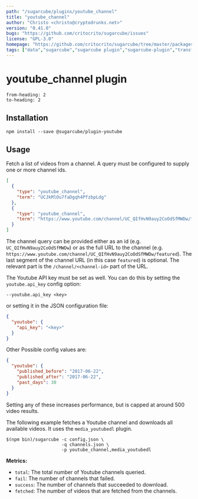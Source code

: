 ```yaml
---
path: "/sugarcube/plugins/youtube_channel"
title: "youtube_channel"
author: "Christo <christo@cryptodrunks.net>"
version: "0.41.0"
bugs: "https://github.com/critocrito/sugarcube/issues"
license: "GPL-3.0"
homepage: "https://github.com/critocrito/sugarcube/tree/master/packages/plugin-youtube#readme"
tags: ["data","sugarcube","sugarcube plugin","sugarcube-plugin","transformation","youtube"]
---
```

# youtube_channel plugin

```toc
from-heading: 2
to-heading: 2
```

## Installation

```shell
npm install --save @sugarcube/plugin-youtube
```


## Usage

Fetch a list of videos from a channel. A query must be configured to supply one or more channel ids.

```json
[
  {
    "type": "youtube_channel",
    "term": "UCJkMlOu7faDgqh4PfzbpLdg"
  },
  {
    "type": "youtube_channel",
    "term": "https://www.youtube.com/channel/UC_QIfHvN9auy2CoOdSfMWDw/featured"
  }
]
```

The channel query can be provided either as an id (e.g. `UC_QIfHvN9auy2CoOdSfMWDw`) or as the full URL to the channel (e.g. `https://www.youtube.com/channel/UC_QIfHvN9auy2CoOdSfMWDw/featured`). The last segment of the channel URL (in this case `featured`) is optional. The relevant part is the `/channel/<channel-id>` part of the URL.

The Youtube API key must be set as well. You can do this by setting the `youtube.api_key` config option:

```shell
--youtube.api_key <key>
```

or setting it in the JSON configuration file:

```json
{
  "youtube": {
    "api_key": "<key>"
  }
}
```

Other Possible config values are:

```json
{
  "youtube": {
    "published_before": "2017-06-22",
    "published_after": "2017-06-22",
    "past_days": 30
  }
}
```

Setting any of these increases performance, but is capped at around 500 video results.

The following example fetches a Youtube channel and downloads all available
videos. It uses the `media_youtubedl` plugin.

```shell
$(npm bin)/sugarcube -c config.json \
                     -q channels.json \
                     -p youtube_channel,media_youtubedl
```

**Metrics:**

-   `total`: The total number of Youtube channels queried.
-   `fail`: The number of channels that failed.
-   `success`: The number of channels that succeeded to download.
-   `fetched`: The number of videos that are fetched from the channels.
